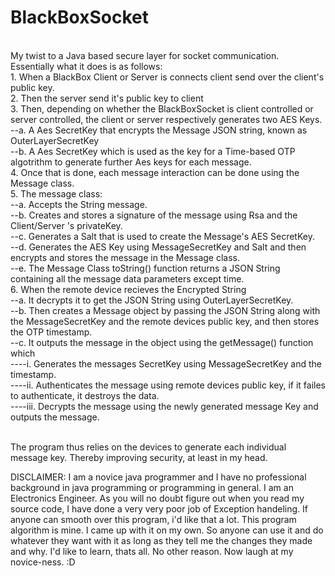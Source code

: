 # BlackBoxSocket

<br />My twist to a Java based secure layer for socket communication.
<br />Essentially what it does is as follows:
<br />1. When a BlackBox Client or Server is connects client send over the client's public key.
<br />2. Then the server send it's public key to client
<br />3. Then, depending on whether the BlackBoxSocket is client controlled or server controlled, the client or server respectively generates two AES Keys.
<br />--a. A Aes SecretKey that encrypts the Message JSON string, known as OuterLayerSecretKey
<br />--b. A Aes SecretKey which is used as the key for a Time-based OTP algotrithm to generate further Aes keys for each message.
<br />4. Once that is done, each message interaction can be done using the Message class.
<br />5. The message class:
<br />--a. Accepts the String message.
<br />--b. Creates and stores a signature of the message using Rsa and the Client/Server 's privateKey.
<br />--c. Generates a Salt that is used to create the Message's AES SecretKey.
<br />--d. Generates the AES Key using MessageSecretKey and Salt and then encrypts and stores the message in the Message class.
<br />--e. The Message Class toString() function returns a JSON String containing all the message data parameters except time.
<br />6. When the remote device recieves the Encrypted String
<br />--a. It decrypts it to get the JSON String using OuterLayerSecretKey.
<br />--b. Then creates a Message object by passing the JSON String along with the MessageSecretKey and the remote devices public key, and then stores the OTP timestamp.
<br />--c. It outputs the message in the object using the getMessage() function which
<br />----i. Generates the messages SecretKey using MessageSecretKey and the timestamp.
<br />----ii. Authenticates the message using remote devices public key, if it failes to authenticate, it destroys the data.
<br />----iii. Decrypts the message using the newly generated message Key and outputs the message.
    
<br />The program thus relies on the devices to generate each individual message key. Thereby improving security, at least in my head.

DISCLAIMER: I am a novice java programmer and I have no professional background in java programming or programming in general. I am an Electronics Engineer.
As you will no doubt figure out when you read my source code, I have done a very very poor job of Exception handeling. If anyone can smooth over this program, i'd like that a lot.
This program algorithm is mine. I came up with it on my own. So anyone can use it and do whatever they want with it as long as they tell me the changes they made and why.
I'd like to learn, thats all. No other reason. Now laugh at my novice-ness. :D
